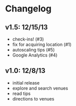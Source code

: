 Changelog
=========

v1.5: 12/15/13
--------
- check-ins! (#3)
- fix for acquiring location (#1)
- autoscaling tips (#5)
- Google Analytics (#4)

v1.0: 12/8/13
--------------
- initial release
- explore and search venues
- read tips
- directions to venues

